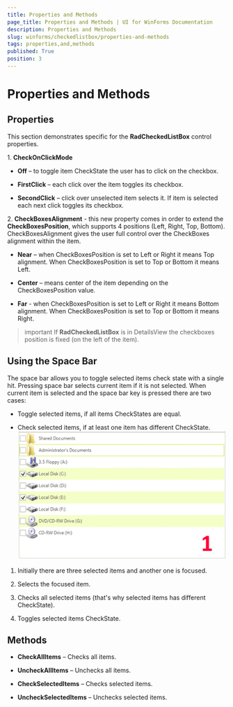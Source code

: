 ```yaml
---
title: Properties and Methods
page_title: Properties and Methods | UI for WinForms Documentation
description: Properties and Methods
slug: winforms/checkedlistbox/properties-and-methods
tags: properties,and,methods
published: True
position: 3
---
```


# Properties and Methods



## Properties

This section demonstrates specific for the __RadCheckedListBox__ control properties.
      

1\. __CheckOnClickMode__

* __Off__ – to toggle item CheckState the user has to click on the checkbox.

* __FirstClick__ – each click over the item toggles its checkbox.

* __SecondClick__ – click over unselected item selects it. If item is selected each next click toggles its checkbox.

2\. __CheckBoxesAlignment__ - this new property comes in order to extend the __CheckBoxesPosition__, which supports 4 positions (Left, Right, Top, Bottom). CheckBoxesAlignment gives the user full control over the CheckBoxes alignment within the item.
            

* __Near__ – when CheckBoxesPosition is set to Left or Right it means Top alignment. When CheckBoxesPosition is set to Top or Bottom it means Left.

* __Center__ – means center of the item depending on the CheckBoxesPosition value.

* __Far__ - when CheckBoxesPosition is set to Left or Right it means Bottom alignment. When CheckBoxesPosition is set to Top or Bottom it means Right.

>important If __RadCheckedListBox__ is in DetailsView the checkboxes position is fixed (on the left of the item).
>


## Using the Space Bar
      

The space bar allows you to toggle selected items check state with a single hit. Pressing space bar selects current item if it is not selected. When current item is selected and the space bar key is pressed there are two cases:
        

* Toggle selected items, if all items CheckStates are equal.

* Check selected items, if at least one item has different CheckState. ![checkedlistbox-features 001](images/checkedlistbox-features001.gif)



1. Initially there are three selected items and another one is focused.

1. Selects the focused item.

1. Checks all selected items (that's why selected items has different CheckState).

1. Toggles selected items CheckState.

## Methods
      

* __CheckAllItems__ – Checks all items.
            

* __UncheckAllItems__ – Unchecks all items.
            

* __CheckSelectedItems__ – Checks selected items.
            

* __UncheckSelectedItems__ – Unchecks selected items.
            
